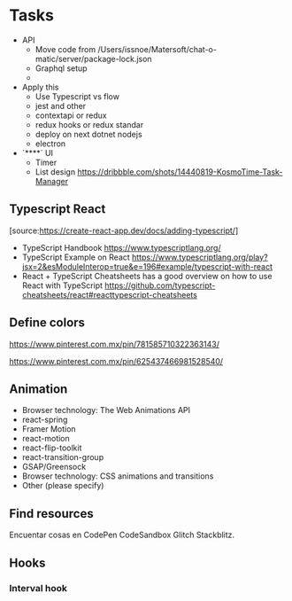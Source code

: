 # Tasks

- API
  - Move code from /Users/issnoe/Matersoft/chat-o-matic/server/package-lock.json
  - Graphql setup
  -
- Apply this
  - Use Typescript vs flow
  - jest and other
  - contextapi or redux
  - redux hooks or redux standar
  - deploy on next dotnet nodejs
  - electron
- ´\*\*\*\*´ UI
  - Timer
  - List design https://dribbble.com/shots/14440819-KosmoTime-Task-Manager

## Typescript React

[source:https://create-react-app.dev/docs/adding-typescript/]

- TypeScript Handbook https://www.typescriptlang.org/
- TypeScript Example on React https://www.typescriptlang.org/play?jsx=2&esModuleInterop=true&e=196#example/typescript-with-react
- React + TypeScript Cheatsheets has a good overview on how to use React with TypeScript
  https://github.com/typescript-cheatsheets/react#reacttypescript-cheatsheets

## Define colors

https://www.pinterest.com.mx/pin/781585710322363143/

https://www.pinterest.com.mx/pin/625437466981528540/

## Animation

- Browser technology: The Web Animations API
- react-spring
- Framer Motion
- react-motion
- react-flip-toolkit
- react-transition-group
- GSAP/Greensock
- Browser technology: CSS animations and transitions
- Other (please specify)

## Find resources

Encuentar cosas en
CodePen
CodeSandbox
Glitch
Stackblitz.

## Hooks

### Interval hook

